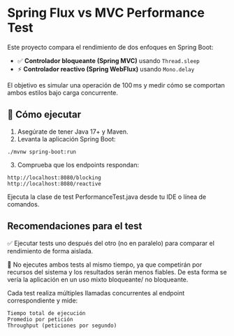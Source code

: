 # Spring Flux vs MVC Performance Test

Este proyecto compara el rendimiento de dos enfoques en Spring Boot:

- ✅ **Controlador bloqueante (Spring MVC)** usando `Thread.sleep`
- ⚡ **Controlador reactivo (Spring WebFlux)** usando `Mono.delay`

El objetivo es simular una operación de 100 ms y medir cómo se comportan ambos estilos bajo carga concurrente.

## 🚀 Cómo ejecutar

1. Asegúrate de tener Java 17+ y Maven.
2. Levanta la aplicación Spring Boot:
```
./mvnw spring-boot:run
```

3. Comprueba que los endpoints respondan:
```
http://localhost:8080/blocking
http://localhost:8080/reactive
```
Ejecuta la clase de test PerformanceTest.java desde tu IDE o línea de comandos.

## Recomendaciones para el test
✅ Ejecutar tests uno después del otro (no en paralelo) para comparar el rendimiento de forma aislada.

🚫 No ejecutes ambos tests al mismo tiempo, ya que competirán por recursos del sistema y los resultados serán menos fiables.
De esta forma se vería la aplicación en un uso mixto bloqueante/ no bloqueante.

Cada test realiza múltiples llamadas concurrentes al endpoint correspondiente y mide:
```
Tiempo total de ejecución
Promedio por petición
Throughput (peticiones por segundo)
```



